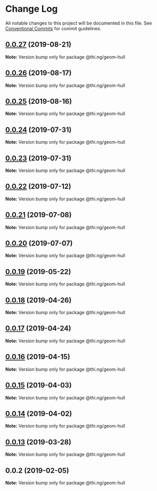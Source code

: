 # Change Log

All notable changes to this project will be documented in this file.
See [Conventional Commits](https://conventionalcommits.org) for commit guidelines.

## [0.0.27](https://github.com/thi-ng/umbrella/compare/@thi.ng/geom-hull@0.0.26...@thi.ng/geom-hull@0.0.27) (2019-08-21)

**Note:** Version bump only for package @thi.ng/geom-hull





## [0.0.26](https://github.com/thi-ng/umbrella/compare/@thi.ng/geom-hull@0.0.25...@thi.ng/geom-hull@0.0.26) (2019-08-17)

**Note:** Version bump only for package @thi.ng/geom-hull





## [0.0.25](https://github.com/thi-ng/umbrella/compare/@thi.ng/geom-hull@0.0.24...@thi.ng/geom-hull@0.0.25) (2019-08-16)

**Note:** Version bump only for package @thi.ng/geom-hull





## [0.0.24](https://github.com/thi-ng/umbrella/compare/@thi.ng/geom-hull@0.0.23...@thi.ng/geom-hull@0.0.24) (2019-07-31)

**Note:** Version bump only for package @thi.ng/geom-hull





## [0.0.23](https://github.com/thi-ng/umbrella/compare/@thi.ng/geom-hull@0.0.22...@thi.ng/geom-hull@0.0.23) (2019-07-31)

**Note:** Version bump only for package @thi.ng/geom-hull





## [0.0.22](https://github.com/thi-ng/umbrella/compare/@thi.ng/geom-hull@0.0.21...@thi.ng/geom-hull@0.0.22) (2019-07-12)

**Note:** Version bump only for package @thi.ng/geom-hull





## [0.0.21](https://github.com/thi-ng/umbrella/compare/@thi.ng/geom-hull@0.0.20...@thi.ng/geom-hull@0.0.21) (2019-07-08)

**Note:** Version bump only for package @thi.ng/geom-hull





## [0.0.20](https://github.com/thi-ng/umbrella/compare/@thi.ng/geom-hull@0.0.19...@thi.ng/geom-hull@0.0.20) (2019-07-07)

**Note:** Version bump only for package @thi.ng/geom-hull





## [0.0.19](https://github.com/thi-ng/umbrella/compare/@thi.ng/geom-hull@0.0.18...@thi.ng/geom-hull@0.0.19) (2019-05-22)

**Note:** Version bump only for package @thi.ng/geom-hull





## [0.0.18](https://github.com/thi-ng/umbrella/compare/@thi.ng/geom-hull@0.0.17...@thi.ng/geom-hull@0.0.18) (2019-04-26)

**Note:** Version bump only for package @thi.ng/geom-hull





## [0.0.17](https://github.com/thi-ng/umbrella/compare/@thi.ng/geom-hull@0.0.16...@thi.ng/geom-hull@0.0.17) (2019-04-24)

**Note:** Version bump only for package @thi.ng/geom-hull





## [0.0.16](https://github.com/thi-ng/umbrella/compare/@thi.ng/geom-hull@0.0.15...@thi.ng/geom-hull@0.0.16) (2019-04-15)

**Note:** Version bump only for package @thi.ng/geom-hull





## [0.0.15](https://github.com/thi-ng/umbrella/compare/@thi.ng/geom-hull@0.0.14...@thi.ng/geom-hull@0.0.15) (2019-04-03)

**Note:** Version bump only for package @thi.ng/geom-hull





## [0.0.14](https://github.com/thi-ng/umbrella/compare/@thi.ng/geom-hull@0.0.13...@thi.ng/geom-hull@0.0.14) (2019-04-02)

**Note:** Version bump only for package @thi.ng/geom-hull





## [0.0.13](https://github.com/thi-ng/umbrella/compare/@thi.ng/geom-hull@0.0.12...@thi.ng/geom-hull@0.0.13) (2019-03-28)

**Note:** Version bump only for package @thi.ng/geom-hull







## 0.0.2 (2019-02-05)

**Note:** Version bump only for package @thi.ng/geom-hull

